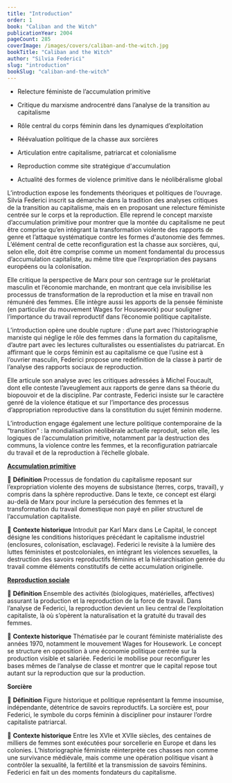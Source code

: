 ```yaml
---
title: "Introduction"
order: 1
book: "Caliban and the Witch"
publicationYear: 2004
pageCount: 285
coverImage: /images/covers/caliban-and-the-witch.jpg
bookTitle: "Caliban and the Witch"
author: "Silvia Federici"
slug: "introduction"
bookSlug: "caliban-and-the-witch"
---
```


<!--themes:start-->
- Relecture féministe de l’accumulation primitive

- Critique du marxisme androcentré dans l’analyse de la transition au capitalisme

- Rôle central du corps féminin dans les dynamiques d’exploitation

- Réévaluation politique de la chasse aux sorcières

- Articulation entre capitalisme, patriarcat et colonialisme

- Reproduction comme site stratégique d'accumulation

- Actualité des formes de violence primitive dans le néolibéralisme global
<!--themes:end-->

<!--summary:start-->
L’introduction expose les fondements théoriques et politiques de l’ouvrage. Silvia Federici inscrit sa démarche dans la tradition des analyses critiques de la transition au capitalisme, mais en en proposant une relecture féministe centrée sur le corps et la reproduction. Elle reprend le concept marxiste d’accumulation primitive pour montrer que la montée du capitalisme ne peut être comprise qu’en intégrant la transformation violente des rapports de genre et l’attaque systématique contre les formes d'autonomie des femmes. L’élément central de cette reconfiguration est la chasse aux sorcières, qui, selon elle, doit être comprise comme un moment fondamental du processus d’accumulation capitaliste, au même titre que l’expropriation des paysans européens ou la colonisation.

Elle critique la perspective de Marx pour son centrage sur le prolétariat masculin et l’économie marchande, en montrant que cela invisibilise les processus de transformation de la reproduction et la mise en travail non rémunéré des femmes. Elle intègre aussi les apports de la pensée féministe (en particulier du mouvement Wages for Housework) pour souligner l’importance du travail reproductif dans l’économie politique capitaliste.

L’introduction opère une double rupture : d’une part avec l’historiographie marxiste qui néglige le rôle des femmes dans la formation du capitalisme, d’autre part avec les lectures culturalistes ou essentialistes du patriarcat. En affirmant que le corps féminin est au capitalisme ce que l’usine est à l’ouvrier masculin, Federici propose une redéfinition de la classe à partir de l’analyse des rapports sociaux de reproduction.

Elle articule son analyse avec les critiques adressées à Michel Foucault, dont elle conteste l’aveuglement aux rapports de genre dans sa théorie du biopouvoir et de la discipline. Par contraste, Federici insiste sur le caractère genré de la violence étatique et sur l’importance des processus d’appropriation reproductive dans la constitution du sujet féminin moderne.

L’introduction engage également une lecture politique contemporaine de la “transition” : la mondialisation néolibérale actuelle reproduit, selon elle, les logiques de l’accumulation primitive, notamment par la destruction des communs, la violence contre les femmes, et la reconfiguration patriarcale du travail et de la reproduction à l’échelle globale.
<!--summary:end-->

<!--concepts:start-->
[**Accumulation primitive**](/concepts/accumulation-primitive)

🔹 **Définition**
Processus de fondation du capitalisme reposant sur l’expropriation violente des moyens de subsistance (terres, corps, travail), y compris dans la sphère reproductive. Dans le texte, ce concept est élargi au-delà de Marx pour inclure la persécution des femmes et la transformation du travail domestique non payé en pilier structurel de l’accumulation capitaliste.

🔹 **Contexte historique**
Introduit par Karl Marx dans Le Capital, le concept désigne les conditions historiques précédant le capitalisme industriel (enclosures, colonisation, esclavage). Federici le revisite à la lumière des luttes féministes et postcoloniales, en intégrant les violences sexuelles, la destruction des savoirs reproductifs féminins et la hiérarchisation genrée du travail comme éléments constitutifs de cette accumulation originelle.

[**Reproduction sociale**](/concepts/reproduction-sociale)

🔹 **Définition**
Ensemble des activités (biologiques, matérielles, affectives) assurant la production et la reproduction de la force de travail. Dans l’analyse de Federici, la reproduction devient un lieu central de l’exploitation capitaliste, là où s’opèrent la naturalisation et la gratuité du travail des femmes.

🔹 **Contexte historique**
Thématisée par le courant féministe matérialiste des années 1970, notamment le mouvement Wages for Housework. Le concept se structure en opposition à une économie politique centrée sur la production visible et salariée. Federici le mobilise pour reconfigurer les bases mêmes de l’analyse de classe et montrer que le capital repose tout autant sur la reproduction que sur la production.

**Sorcière**

🔹 **Définition**
Figure historique et politique représentant la femme insoumise, indépendante, détentrice de savoirs reproductifs. La sorcière est, pour Federici, le symbole du corps féminin à discipliner pour instaurer l’ordre capitaliste patriarcal.

🔹 **Contexte historique**
Entre les XVIe et XVIIe siècles, des centaines de milliers de femmes sont exécutées pour sorcellerie en Europe et dans les colonies. L’historiographie féministe réinterprète ces chasses non comme une survivance médiévale, mais comme une opération politique visant à contrôler la sexualité, la fertilité et la transmission de savoirs féminins. Federici en fait un des moments fondateurs du capitalisme.
<!--concepts:end-->
